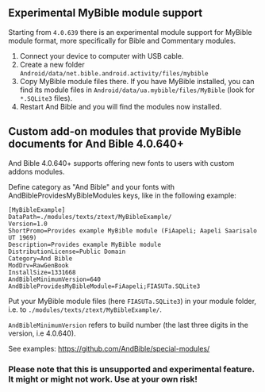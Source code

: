 ## Experimental MyBible module support

Starting from `4.0.639` there is an experimental module support for MyBible module format, more specifically for Bible and Commentary modules.

1. Connect your device to computer with USB cable. 
2. Create a new folder `Android/data/net.bible.android.activity/files/mybible` 
3. Copy MyBible module files there. If you have MyBible installed, you can find its module files in `Android/data/ua.mybible/files/MyBible` (look for `*.SQLite3` files).
4. Restart And Bible and you will find the modules now installed.


## Custom add-on modules that provide MyBible documents for And Bible 4.0.640+

And Bible 4.0.640+ supports offering new fonts to users with custom addons modules.

Define category as "And Bible" and your fonts with AndBibleProvidesMyBibleModules keys, like in the following example:

```
[MyBibleExample]
DataPath=./modules/texts/ztext/MyBibleExample/
Version=1.0
ShortPromo=Provides example MyBible module (FiAapeli; Aapeli Saarisalo UT 1969)
Description=Provides example MyBible module
DistributionLicense=Public Domain
Category=And Bible
ModDrv=RawGenBook
InstallSize=1331668
AndBibleMinimumVersion=640
AndBibleProvidesMyBibleModule=FiAapeli;FIASUTa.SQLite3
```

Put your MyBible module files (here `FIASUTa.SQLite3`) in your module folder, i.e. to 
`./modules/texts/ztext/MyBibleExample/`.

`AndBibleMinimumVersion` refers to build number (the last three digits in the version, i.e 4.0.640).

See examples: https://github.com/AndBible/special-modules/

### Please note that this is unsupported and experimental feature. It might or might not work. Use at your own risk!